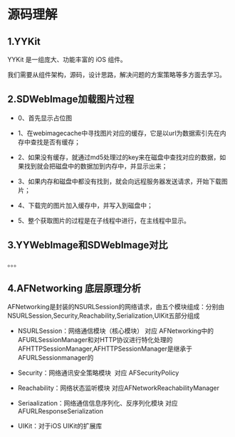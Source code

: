 # 源码理解

## 1.YYKit
	
YYKit 是一组庞大、功能丰富的 iOS 组件。

我们需要从组件架构，源码，设计思路，解决问题的方案策略等多方面去学习。


## 2.SDWebImage加载图片过程

- 0、首先显示占位图

- 1、在webimagecache中寻找图片对应的缓存，它是以url为数据索引先在内存中查找是否有缓存；

- 2、如果没有缓存，就通过md5处理过的key来在磁盘中查找对应的数据，如果找到就会把磁盘中的数据加到内存中，并显示出来；

- 3、如果内存和磁盘中都没有找到，就会向远程服务器发送请求，开始下载图片；

- 4、下载完的图片加入缓存中，并写入到磁盘中；

- 5、整个获取图片的过程是在子线程中进行，在主线程中显示。


## 3.YYWebImage和SDWebImage对比

。。。

## 4.AFNetworking 底层原理分析

AFNetworking是封装的NSURLSession的网络请求，由五个模块组成：分别由NSURLSession,Security,Reachability,Serialization,UIKit五部分组成

- NSURLSession：网络通信模块（核心模块） 对应 AFNetworking中的 AFURLSessionManager和对HTTP协议进行特化处理的AFHTTPSessionManager,AFHTTPSessionManager是继承于AFURLSessionmanager的

- Security：网络通讯安全策略模块  对应 AFSecurityPolicy

- Reachability：网络状态监听模块 对应AFNetworkReachabilityManager

- Seriaalization：网络通信信息序列化、反序列化模块 对应 AFURLResponseSerialization

- UIKit：对于iOS UIKit的扩展库

